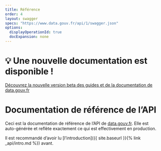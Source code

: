 ```yaml
---
title: Référence
order: 4
layout: swagger
specs: "https://www.data.gouv.fr/api/1/swagger.json"
options:
  displayOperationId: true
  docExpansion: none
---
```

# 💡 Une nouvelle documentation est disponible ! 

[Découvrez la nouvelle version beta des guides et de la documentation de data.gouv.fr](https://guides.data.gouv.fr/publier-des-donnees/guide-data.gouv.fr/api)

# Documentation de référence de l’API

Ceci est la documentation de référence de l’API de [data.gouv.fr](https://www.data.gouv.fr). Elle est auto-générée et reflète exactement ce qui est effectivement en production.

Il est recommandé d’avoir lu [l’introduction]({{ site.baseurl }}{% link _api/intro.md %}) avant.

